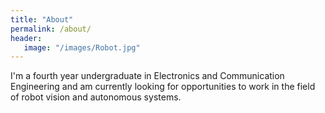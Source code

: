 ```yaml
---
title: "About"
permalink: /about/
header:
   image: "/images/Robot.jpg"
---
```


I'm a fourth year undergraduate in Electronics and Communication Engineering and am currently looking for opportunities to work in the field of robot vision and autonomous systems.
